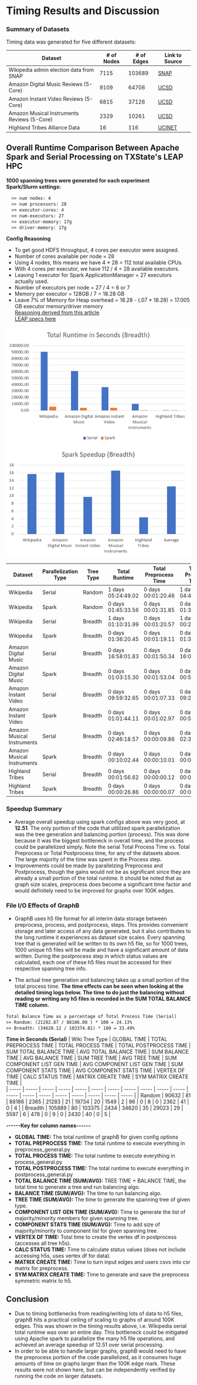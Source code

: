 # Timing Results and Discussion

### Summary of Datasets

Timing data was generated for five different datasets:

| Dataset | # of Nodes | # of Edges | Link to Source |
| --------- | --------- | ---------- | ---------- | 
| Wikipedia admin election data from SNAP | 7115 | 103689 | [SNAP](https://snap.stanford.edu/data/wiki-Vote.html) |  
| Amazon Digital Music Reviews (5-Core) | 9109 | 64706 | [UCSD](http://jmcauley.ucsd.edu/data/amazon/links.html) | 
| Amazon Instant Video Reviews (5-Core) | 6815 | 37126 | [UCSD](http://jmcauley.ucsd.edu/data/amazon/links.html) |
| Amazon Musical Instruments Reviews (5-Core) | 2329 | 10261 | [UCSD](http://jmcauley.ucsd.edu/data/amazon/links.html) |
| Highland Tribes Alliance Data | 16 | 116 | [UCINET](http://vlado.fmf.uni-lj.si/pub/networks/data/ucinet/ucidata.htm#gama) |  

## Overall Runtime Comparison Between Apache Spark and Serial Processing on TXState's LEAP HPC  

**1000 spanning trees were generated for each experiment**  
**Spark/Slurm settings:**
```
  >> num nodes: 4
  >> num processors: 28
  >> executor-cores: 4
  >> num-executors: 27
  >> executor-memory: 17g
  >> driver-memory: 17g
```
**Config Reasoning**  

* To get good HDFS throughput, 4 cores per executor were assigned.   
* Number of cores available per node = 28  
* Using 4 nodes, this means we have 4 * 28 = 112 total available CPUs.  
* With 4 cores per executor, we have 112 / 4 = 28 available executors.  
* Leaving 1 executor for Spark ApplicationManager = 27 executors actually used.  
* Number of executors per node = 27 / 4 = 6 or 7  
* Memory per executor = 128GB / 7 = 18.28 GB  
* Leave 7% of Memory for Heap overhead = 18.28 - (.07 * 18.28) = 17.005 GB executor memory/driver memory  
[Reasoning derived from this article](https://spoddutur.github.io/spark-notes/distribution_of_executors_cores_and_memory_for_spark_application.html)  
[LEAP specs here](https://doit.txstate.edu/rc/leap.html)

![Total Runtime in Seconds](https://github.com/hullo-eric/DataLab_Images/blob/main/total_runtime.PNG?raw=true)
![Spark Speedup](https://github.com/hullo-eric/DataLab_Images/blob/main/spark_speedup.PNG?raw=true)

| Dataset | Parallelization Type | Tree Type | Total Runtime | Total Preprocess Time | Total Process Time | Total Postprocess Time | Spark Speedup |
| ---------------- | ---------------- | --------------- | --------------- | --------------- | --------------- | --------------- | --------------- |
| Wikipedia | Serial | Random | 1 days 05:24:49.02 | 0 days 00:01:20.46 | 1 days 04:42:54.81 | 0 days 00:40:33.75 | N/A |
| Wikipedia | Spark | Random | 0 days 01:45:33.56 | 0 days 00:01:31.85 | 0 days 01:39:22.02 | 0 days 00:04:39.69 | 16.72 |
| Wikipedia | Serial | Breadth | 1 days 01:10:31.99 | 0 days 00:01:20.57 | 1 days 00:29:46.08 |	0 days 00:39:25.35 | N/A |
| Wikipedia | Spark | Breadth | 0 days 01:36:20.45 |	0 days 00:01:19.11 |	0 days 01:30:23.54 |	0 days 00:04:37.80 | 15.68 |
| Amazon Digital Music | Serial | Breadth | 0 days 16:58:01.83 |	0 days 00:01:50.34 |	0 days 16:07:17.83 |	0 days 00:48:53.67 | N/A |
| Amazon Digital Music | Spark | Breadth | 0 days 01:03:15.30 |	0 days 00:01:53.04 | 0 days 00:57:59.48 | 0 days 00:03:22.77 | 16.09 |
| Amazon Instant Video | Serial | Breadth | 0 days 09:59:32.65 | 0 days 00:01:07.33 |	0 days 09:24:07.44 | 0 days 00:34:17.88 | N/A |
| Amazon Instant Video | Spark | Breadth | 0 days 01:01:44.11 | 0 days 00:01:02.97 | 0 days 00:56:29.30 | 0 days 00:04:11.84 | 9.71 |
| Amazon Musical Instruments | Serial | Breadth | 0 days 02:46:18.57 | 0 days 00:00:09.86 | 0 days 02:33:32.82 | 0 days 00:12:35.88 | N/A |
| Amazon Musical Instruments | Spark | Breadth | 0 days 00:10:02.44 | 0 days 00:00:10.01 | 0 days 00:08:53.69 | 0 days 00:00:58.74 | 16.56 |
| Highland Tribes | Serial | Breadth | 0 days 00:01:56.62 | 0 days 00:00:00.12 | 0 days 00:01:35.49 | 0 days 00:00:21.02 | N/A |
| Highland Tribes | Spark | Breadth | 0 days 00:00:26.86 | 0 days 00:00:00.07 |	0 days 00:00:13.11 | 0 days 00:00:13.68 | 4.34 |  

### Speedup Summary  

* Average overall speedup using spark configs above was very good, at **12.51**. The only portion of the code that utililzed spark parallelization was the tree generation and balancing portion (process). This was done because it was the biggest bottleneck in overall time, and the process could be parallelized simply. Note the serial Total Process Time vs. Total Preprocess or Total Postprocess time, for any of the datasets above. The large majority of the time was spent in the Process step. 
* Improvements could be made by parallelzing Preprocess and Postprocess, though the gains would not be as significant since they are already a small portion of the total runtime. It should be noted that as graph size scales, preprocess does become a significant time factor and would definitely need to be improved for graphs over 100K edges.

### File I/O Effects of GraphB  

* GraphB uses h5 file format for all interim data storage between preprocess, process, and postprocess, steps. This provides convenient storage and later access of any data generated, but it also contributes to the long runtime it experiences as dataset size scales. Every spanning tree that is generated will be written to its own h5 file, so for 1000 trees, 1000 unique h5 files will be made and have a significant amount of data written. During the postprocess step in which status values are calculated, each one of these h5 files must be accessed for their respective spanning tree info.  

* The actual tree generation and balancing takes up a small portion of the total process time. **The time effects can be seen when looking at the detailed timing logs below. The time to do just the balancing without reading or writing any h5 files is recorded in the SUM TOTAL BALANCE TIME column.**  
```
Total Balance Time as a percentage of Total Process Time (Serial)
>> Random: (21282.87 / 88186.08 ) * 100 = 24.13%  
>> Breadth: (34620.12 / 103374.81) * 100 = 33.49%  
```  
  
**Time in Seconds (Serial)**
| Wiki Tree Type | GLOBAL TIME | TOTAL PREPROCESS TIME | TOTAL PROCESS TIME | TOTAL POSTPROCESS TIME | SUM TOTAL BALANCE TIME | AVG TOTAL BALANCE TIME | SUM BALANCE TIME | AVG BALANCE TIME | SUM TREE TIME | AVG TREE TIME | SUM COMPONENT LIST GEN TIME | AVG COMPONENT LIST GEN TIME | SUM COMPONENT STATS TIME | AVG COMPONENT STATS TIME | VERTEX DF TIME | CALC STATUS TIME | MATRIX CREATE TIME | SYM MATRIX CREATE TIME |  
| ----- | ----- | ----- | ----- | ----- | ----- | ----- | ----- | ----- | ----- | ----- | ----- | ----- | ----- | ----- | ----- | ----- | ----- | ----- |
| Random | 90632 | 81 | 88186 | 2365 | 21283 | 21 | 19734 | 20 | 1549 | 2 | 96 | 0 | 8 | 0 | 2362 | 41 | 0 | 4 |
| Breadth | 105889 | 80 | 103375 | 2434 | 34620 | 35 | 29023 | 29 | 5597 | 6 | 478 | 0 | 9 | 0 | 2430 | 40 | 0 | 5 |  

**------Key for column names------**  
* **GLOBAL TIME:** The total runtime of graphB for given config options  
* **TOTAL PREPROCESS TIME:** The total runtime to execute everything in preprocess_general.py  
* **TOTAL PROCESS TIME:** The total runtime to execute everything in process_general.py  
* **TOTAL POSTPROCESS TIME:** The total runtime to execute everything in postprocess_general.py  
* **TOTAL BALANCE TIME (SUM/AVG):** TREE TIME + BALANCE TIME, the total time to generate a tree and run balancing algo.  
* **BALANCE TIME (SUM/AVG):** The time to run balancing algo.  
* **TREE TIME (SUM/AVG):** The time to generate the spanning tree of given type.  
* **COMPONENT LIST GEN TIME (SUM/AVG):** Time to generate the list of majority/minority members for given spanning tree.  
* **COMPONENT STATS TIME (SUM/AVG):** Time to add size of majority/minority to component list for given spanning tree.  
* **VERTEX DF TIME:** Total time to create the vertex df in postprocess (accesses all tree h5s).  
* **CALC STATUS TIME:** Time to calculate status values (does not include accessing h5s, uses vertex df for data).  
* **MATRIX CREATE TIME:** Time to turn input edges and users csvs into csr matrix for preprocess.  
* **SYM MATRIX CREATE TIME:** Time to generate and save the preprocess symmetric matrix to h5.  

## Conclusion

* Due to timing bottlenecks from reading/writing lots of data to h5 files, graphB hits a practical ceiling of scaling to graphs of around 100K edges. This was shown in the timing results above, i.e. Wikipedia serial total runtime was over an entire day. This bottleneck could be mitigated using Apache spark to parallelize the many h5 file operations, and achieved an average speedup of 12.51 over serial processing.
* In order to be able to handle larger graphs, graphB would need to have the preprocess portion of the code parallelized, as it consumes huge amounts of time on graphs larger than the 100K edge mark. These results were not shown here, but can be independently verified by running the code on larger datasets. 


